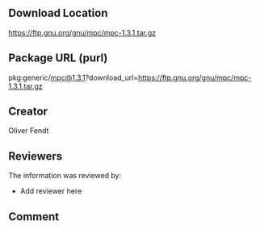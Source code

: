 ## Download Location

https://ftp.gnu.org/gnu/mpc/mpc-1.3.1.tar.gz

## Package URL (purl)

pkg:generic/mpc@1.3.1?download_url=https://ftp.gnu.org/gnu/mpc/mpc-1.3.1.tar.gz

## Creator

Oliver Fendt

## Reviewers

The information was reviewed by:

* Add reviewer here

## Comment

